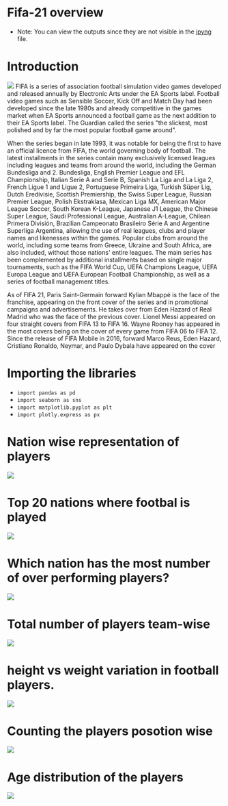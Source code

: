 # Fifa-21 overview
* Note: You can view the outputs since they are not visible in the [ipyng](https://github.com/herkura/Fifa-21-Eda/blob/main/fifa_21_eda.ipynb) file.
 # Introduction
![](https://images.daznservices.com/di/library/GOAL/76/63/embed-only-fifa-21-standard-cover-kylian-mbappe_e7cztf9wbiv01asqo9kt24gf2.jpg?t=1998970947&w=1525&h=1900)
FIFA is a series of association football simulation video games developed and released annually by Electronic Arts under the EA Sports label. Football video games such as Sensible Soccer, Kick Off and Match Day had been developed since the late 1980s and already competitive in the games market when EA Sports announced a football game as the next addition to their EA Sports label. The Guardian called the series "the slickest, most polished and by far the most popular football game around".

When the series began in late 1993, it was notable for being the first to have an official licence from FIFA, the world governing body of football. The latest installments in the series contain many exclusively licensed leagues including leagues and teams from around the world, including the German Bundesliga and 2. Bundesliga, English Premier League and EFL Championship, Italian Serie A and Serie B, Spanish La Liga and La Liga 2, French Ligue 1 and Ligue 2, Portuguese Primeira Liga, Turkish Süper Lig, Dutch Eredivisie, Scottish Premiership, the Swiss Super League, Russian Premier League, Polish Ekstraklasa, Mexican Liga MX, American Major League Soccer, South Korean K-League, Japanese J1 League, the Chinese Super League, Saudi Professional League, Australian A-League, Chilean Primera División, Brazilian Campeonato Brasileiro Série A and Argentine Superliga Argentina, allowing the use of real leagues, clubs and player names and likenesses within the games. Popular clubs from around the world, including some teams from Greece, Ukraine and South Africa, are also included, without those nations' entire leagues. The main series has been complemented by additional installments based on single major tournaments, such as the FIFA World Cup, UEFA Champions League, UEFA Europa League and UEFA European Football Championship, as well as a series of football management titles.

As of FIFA 21, Paris Saint-Germain forward Kylian Mbappé is the face of the franchise, appearing on the front cover of the series and in promotional campaigns and advertisements. He takes over from Eden Hazard of Real Madrid who was the face of the previous cover. Lionel Messi appeared on four straight covers from FIFA 13 to FIFA 16. Wayne Rooney has appeared in the most covers being on the cover of every game from FIFA 06 to FIFA 12. Since the release of FIFA Mobile in 2016, forward Marco Reus, Eden Hazard, Cristiano Ronaldo, Neymar, and Paulo Dybala have appeared on the cover

# Importing the libraries
* `import pandas as pd`
* `import seaborn as sns`
* `import matplotlib.pyplot as plt`
* `import plotly.express as px`

# Nation wise representation of players
![](images/1.png)

# Top 20 nations where footbal is played
![](images/2.png)

# Which nation has the most number of over performing players?
![](images/3.png)

# Total number of players team-wise
![](images/4.png)

# height vs weight variation in football players.
![](images/5.png)

# Counting the players posotion wise 
![](images/6.png)

# Age distribution of the players
 ![](images/7.png)

